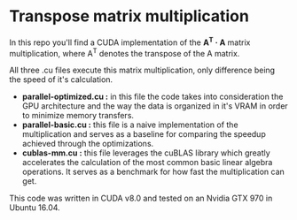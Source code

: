 # Transpose matrix multiplication

In this repo you'll find a CUDA implementation of the **A<sup>T</sup> · A** matrix multiplication, where A<sup>T</sup> denotes the transpose of the A matrix.

All three .cu files execute this matrix multiplication, only difference being the speed of it's calculation.

* **parallel-optimized.cu :** in this file the code takes into consideration the GPU architecture and the way the data is organized in it's VRAM in order to minimize memory transfers.
* **parallel-basic.cu :** this file is a naive implementation of the multiplication and serves as a baseline for comparing the speedup achieved through the optimizations.
* **cublas-mm.cu :** this file leverages the cuBLAS library which greatly accelerates the calculation of the most common basic linear algebra operations.
It serves as a benchmark for how fast the multiplication can get.

This code was written in CUDA v8.0 and tested on an Nvidia GTX 970 in Ubuntu 16.04.
